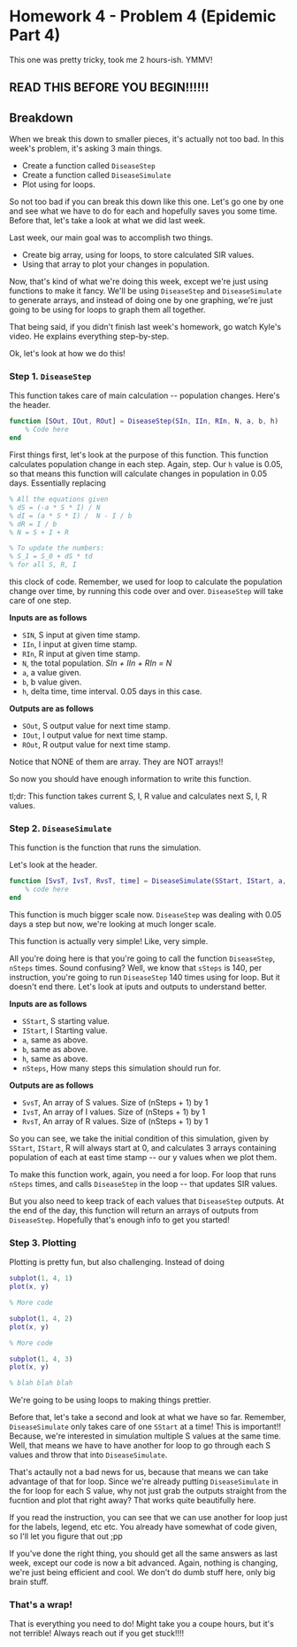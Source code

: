 # Homework 4 - Problem 4 (Epidemic Part 4)
This one was pretty tricky, took me 2 hours-ish. YMMV! 

**READ THIS BEFORE YOU BEGIN!!!!!!**
-


## Breakdown
When we break this down to smaller pieces, it's actually not too bad. In this week's problem,
it's asking 3 main things.
- Create a function called `DiseaseStep`
- Create a function called `DiseaseSimulate`
- Plot using for loops.

So not too bad if you can break this down like this one. Let's go one by one and see 
what we have to do for each and hopefully saves you some time. Before that, let's take
a look at what we did last week.

Last week, our main goal was to accomplish two things. 
- Create big array, using for loops, to store calculated SIR values.
- Using that array to plot your changes in population.

Now, that's kind of what we're doing this week, except we're just using functions to 
make it fancy. We'll be using `DiseaseStep` and `DiseaseSimulate` to generate arrays,
and instead of doing one by one graphing, we're just going to be using for loops to 
graph them all together.

That being said, if you didn't finish last week's homework, go watch Kyle's video. 
He explains everything step-by-step. 

Ok, let's look at how we do this! 

### Step 1. `DiseaseStep`
This function takes care of main calculation -- population changes. Here's the header.
```matlab
function [SOut, IOut, ROut] = DiseaseStep(SIn, IIn, RIn, N, a, b, h)
    % Code here
end
```
First things first, let's look at the purpose of this function. This function 
calculates population change in each step. Again, step. Our `h` value is 0.05, so that 
means this function will calculate changes in population in 0.05 days. Essentially replacing

```matlab
% All the equations given
% dS = (-a * S * I) / N
% dI = (a * S * I) /  N - I / b
% dR = I / b
% N = S + I + R

% To update the numbers:
% S_1 = S_0 + dS * td
% for all S, R, I
```
this clock of code. Remember, we used for loop to calculate the population change over time,
by running this code over and over. `DiseaseStep` will take care of one step. 

**Inputs are as follows**
- `SIN`, S input at given time stamp.
- `IIn`, I input at given time stamp.
- `RIn`, R input at given time stamp.
- `N`, the total population. *SIn + IIn + RIn = N*
- `a`, a value given.
- `b`, b value given.
- `h`, delta time, time interval. 0.05 days in this case.

**Outputs are as follows**
- `SOut`, S output value for next time stamp.
- `IOut`, I output value for next time stamp.
- `ROut`, R output value for next time stamp.

Notice that NONE of them are array. They are NOT arrays!!

So now you should have enough information to write this function. 

tl;dr: This function takes current S, I, R value and calculates next S, I, R values.

### Step 2. `DiseaseSimulate`
This function is the function that runs the simulation.

Let's look at the header. 

```matlab
function [SvsT, IvsT, RvsT, time] = DiseaseSimulate(SStart, IStart, a, b, h, nSteps)
    % code here
end
```

This function is much bigger scale now. `DiseaseStep` was dealing with 0.05 days a step
but now, we're looking at much longer scale. 

This function is actually very simple! Like, very simple. 

All you're doing here is that you're going to call the function `DiseaseStep`, `nSteps` times.
Sound confusing? Well, we know that `sSteps` is 140, per instruction, you're going to run 
`DiseaseStep` 140 times using for loop. But it doesn't end there. Let's look at iputs and outputs
to understand better. 

**Inputs are as follows**
- `SStart`, S starting value.
- `IStart`, I Starting value.
- `a`, same as above.
- `b`, same as above.
- `h`, same as above.
- `nSteps`, How many steps this simulation should run for.

**Outputs are as follows**
- `SvsT`, An array of S values. Size of (nSteps + 1) by 1
- `IvsT`, An array of I values. Size of (nSteps + 1) by 1
- `RvsT`, An array of R values. Size of (nSteps + 1) by 1

So you can see, we take the initial condition of this simulation, given by `SStart`, 
`IStart`, R will always start at 0, and calculates 3 arrays containing population of each
at east time stamp -- our y values when we plot them. 

To make this function work, again, you need a for loop. For loop that runs `nSteps` times, and
calls `DiseaseStep` in the loop -- that updates SIR values. 

But you also need to keep track of each values that `DiseaseStep` outputs. At the end of the day,
this function will return an arrays of outputs from `DiseaseStep`. Hopefully that's 
enough info to get you started! 


### Step 3. Plotting
Plotting is pretty fun, but also challenging. Instead of doing 
```matlab
subplot(1, 4, 1)
plot(x, y)

% More code

subplot(1, 4, 2)
plot(x, y)

% More code 

subplot(1, 4, 3)
plot(x, y)

% blah blah blah
```
We're going to be using loops to making things prettier. 

Before that, let's take a second and look at what we have so far. Remember, `DiseaseSimulate`
only takes care of one `SStart` at a time! This is important!! Because, we're interested in
simulation multiple S values at the same time. Well, that means we have to have another for
loop to go through each S values and throw that into `DiseaseSimulate`. 

That's actaully not a bad news for us, because that means we can take advantage of that
for loop. Since we're already putting `DiseaseSimulate` in the for loop for each S value, 
why not just grab the outputs straight from the fucntion and plot that right away? That works quite beautifully 
here. 

If you read the instruction, you can see that we can use another for loop just for 
the labels, legend, etc etc. You already have somewhat of code given, so I'll let you 
figure that out ;pp

If you've done the right thing, you should get all the same answers as last week,
except our code is now a bit advanced. Again, nothing is changing, we're just being 
efficient and cool. We don't do dumb stuff here, only big brain stuff. 

### That's a wrap! 
That is everything you need to do! Might take you a coupe hours, but it's not terrible!
Always reach out if you get stuck!!!!